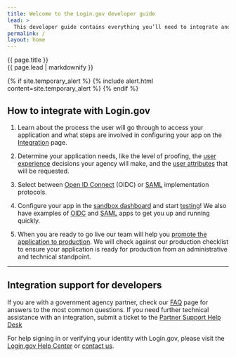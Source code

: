 ```yaml
---
title: Welcome to the Login.gov developer guide
lead: >
  This developer guide contains everything you’ll need to integrate and deploy your application with Login.gov.
permalink: /
layout: home
---
```


<section class="usa-section usa-section--dark">
  <div class="grid-container">
    <div class="usa-display">{{ page.title }}</div>
    <div class="usa-intro">{{ page.lead | markdownify }}</div>
  </div>
</section>

<section class="usa-section grid-container" markdown="1">

  {% if site.temporary_alert %}
    {% include alert.html content=site.temporary_alert %}
  {% endif %}

<h2 class='margin-top-0'>How to integrate with Login.gov</h2>

<ol class="usa-process-list usa-prose margin-bottom-4">
  <li class="usa-process-list__item">
    <p>
      Learn about the process the user will go through to access your application and what steps are involved in configuring your app on the <a href="{% link _pages/overview.md %}" class="usa-link">Integration</a> page.
    </p>
  </li>

  <li class="usa-process-list__item">
    <p>
      Determine your application needs, like the level of proofing, the <a href="{% link _pages/design-guidelines.md %}" class="usa-link">user experience</a> decisions your agency will make, and the <a href="{% link _pages/attributes.md %}" class="usa-link">user attributes</a> that will be requested.
    </p>
  </li>

  <li class="usa-process-list__item">
    <p>
      Select between <a href="{% link _pages/oidc.md %}" class="usa-link">Open ID Connect</a> (OIDC) or <a href="{% link _pages/saml.md %}" class="usa-link">SAML</a> implementation protocols.
    </p>
  </li>

  <li class="usa-process-list__item">
    <p>
      Configure your app in the <a href="https://dashboard.int.identitysandbox.gov/" class="usa-link">sandbox dashboard</a> and start <a href="{% link _pages/testing.md %}" target="_blank" class="usa-link">testing</a>! We also have examples of <a href="https://github.com/18F/identity-oidc-sinatra" class="usa-link">OIDC</a> and <a href="https://github.com/18F/identity-saml-sinatra" target="_blank" class="usa-link">SAML</a> apps to get you up and running quickly.
    </p>
  </li>


  <li class="usa-process-list__item">
    <p>
      When you are ready to go live our team will help you <a href="{% link _pages/production.md %}" class="usa-link">promote the application to production</a>. We will check against our production checklist to ensure your application is ready for production from an administrative and technical standpoint.
    </p>
  </li>
</ol>

<hr class="text-primary-light border-solid measure-5 margin-x-0">

<section class="usa-prose">
  <h2 class='margin-top-4'>Integration support for developers</h2>
  <p>
    If you are with a government agency partner, check our <a href="{% link _pages/support.md %}" class="usa-link">FAQ</a> page for answers to the most common questions. If you need further technical assistance with an integration, submit a ticket to the <a href="https://zendesk.login.gov/" class="usa-link">Partner Support Help Desk</a> 
  </p>
  <p>
    For help signing in or verifying your identity with Login.gov, please visit the <a href="https://login.gov/help/" class="usa-link">Login.gov Help Center</a> or <a href="https://login.gov/contact/" class="usa-link">contact us</a>.
  </p>
</section>
</section>
